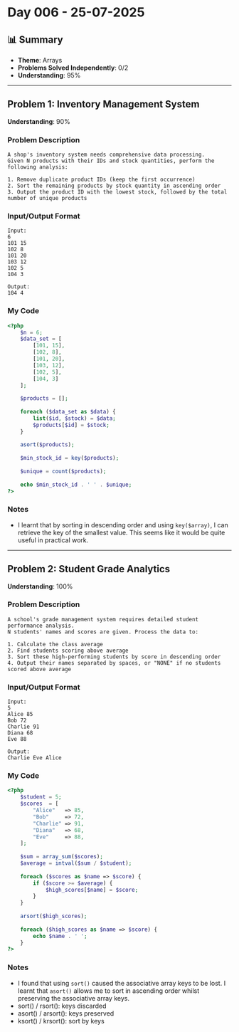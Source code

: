# Day 006 - 25-07-2025

## 📊 Summary
- **Theme**: Arrays
- **Problems Solved Independently**: 0/2
- **Understanding**: 95%

---

## Problem 1: Inventory Management System
**Understanding**: 90%

### Problem Description
```
A shop's inventory system needs comprehensive data processing.
Given N products with their IDs and stock quantities, perform the following analysis:

1. Remove duplicate product IDs (keep the first occurrence)
2. Sort the remaining products by stock quantity in ascending order
3. Output the product ID with the lowest stock, followed by the total number of unique products
```

### Input/Output Format
```
Input:
6
101 15
102 8
101 20
103 12
102 5
104 3

Output:
104 4
```

### My Code
```php
<?php
	$n = 6;
    $data_set = [
        [101, 15],
        [102, 8],
        [101, 20],
        [103, 12],
        [102, 5],
        [104, 3]
    ];
    
    $products = [];
    
    foreach ($data_set as $data) {
        list($id, $stock) = $data;
        $products[$id] = $stock;
    }
    
    asort($products);
    
    $min_stock_id = key($products);
    
    $unique = count($products);
    
    echo $min_stock_id . ' ' . $unique;
?>
```

### Notes
- I learnt that by sorting in descending order and using `key($array)`, I can retrieve the key of the smallest value. This seems like it would be quite useful in practical work.

---

## Problem 2: Student Grade Analytics
**Understanding**: 100%

### Problem Description
```
A school's grade management system requires detailed student performance analysis.
N students' names and scores are given. Process the data to:

1. Calculate the class average
2. Find students scoring above average
3. Sort these high-performing students by score in descending order
4. Output their names separated by spaces, or "NONE" if no students scored above average
```

### Input/Output Format
```
Input:
5
Alice 85
Bob 72
Charlie 91
Diana 68
Eve 88

Output:
Charlie Eve Alice
```

### My Code
```php
<?php
	$student = 5;
    $scores  = [
        "Alice"   => 85,
        "Bob"     => 72,
        "Charlie" => 91,
        "Diana"   => 68,
        "Eve"     => 88,
    ];
    
    $sum = array_sum($scores);
    $average = intval($sum / $student);
    
    foreach ($scores as $name => $score) {
        if ($score >= $average) {
            $high_scores[$name] = $score;
        }
    }
    
    arsort($high_scores);
    
    foreach ($high_scores as $name => $score) {
        echo $name . ' ';
    }
?>
```

### Notes
- I found that using `sort()` caused the associative array keys to be lost. I learnt that `asort()` allows me to sort in ascending order whilst preserving the associative array keys.
- sort() / rsort(): keys discarded
- asort() / arsort(): keys preserved
- ksort() / krsort(): sort by keys